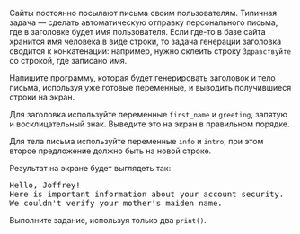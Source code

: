 Сайты постоянно посылают письма своим пользователям. Типичная задача — сделать автоматическую отправку персонального письма, где в заголовке будет имя пользователя. Если где-то в базе сайта хранится имя человека в виде строки, то задача генерации заголовка сводится к конкатенации: например, нужно склеить строку `Здравствуйте` со строкой, где записано имя.

Напишите программу, которая будет генерировать заголовок и тело письма, используя уже готовые переменные, и выводить получившиеся строки на экран.

Для заголовка используйте переменные `first_name` и `greeting`, запятую и восклицательный знак. Выведите это на экран в правильном порядке.

Для тела письма используйте переменные `info` и `intro`, при этом второе предложение должно быть на новой строке.

Результат на экране будет выглядеть так:

<pre class='hexlet-basics-output'>
Hello, Joffrey!
Here is important information about your account security.
We couldn't verify your mother's maiden name.
</pre>

Выполните задание, используя только два `print()`.
